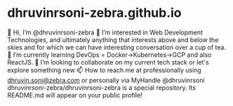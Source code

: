 # dhruvinrsoni-zebra.github.io

👋 Hi, I’m @dhruvinrsoni-zebra
👀 I’m interested in Web Development Technologies, and ultimately anything that interests above and below the skies and for which we can have interesting conversation over a cup of tea.
🌱 I’m currently learning DevOps = Docker->Kubernetes->GCP and also ReactJS.
💞️ I’m looking to collaborate on my current tech stack or let's explore something new
📫 How to reach me at professionally using dhruvin.soni@zebra.com or personally via MyHandle @dhruvinrsoni
dhruvinrsoni-zebra/dhruvinrsoni-zebra is a special repository. Its README.md will appear on your public profile!
 

